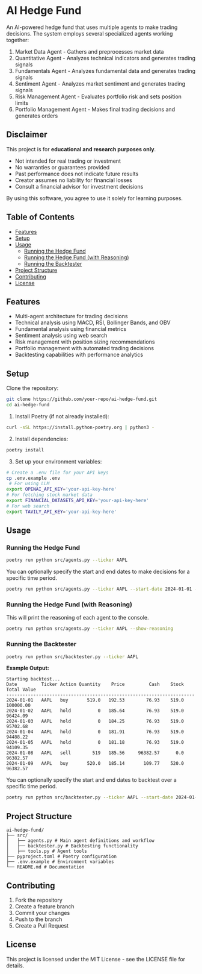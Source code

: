 # AI Hedge Fund

An AI-powered hedge fund that uses multiple agents to make trading decisions. The system employs several specialized agents working together:

1. Market Data Agent - Gathers and preprocesses market data
2. Quantitative Agent - Analyzes technical indicators and generates trading signals
4. Fundamentals Agent - Analyzes fundamental data and generates trading signals
3. Sentiment Agent - Analyzes market sentiment and generates trading signals
5. Risk Management Agent - Evaluates portfolio risk and sets position limits
6. Portfolio Management Agent - Makes final trading decisions and generates orders

## Disclaimer

This project is for **educational and research purposes only**.

- Not intended for real trading or investment
- No warranties or guarantees provided
- Past performance does not indicate future results
- Creator assumes no liability for financial losses
- Consult a financial advisor for investment decisions

By using this software, you agree to use it solely for learning purposes.

## Table of Contents
- [Features](#features)
- [Setup](#setup)
- [Usage](#usage)
  - [Running the Hedge Fund](#running-the-hedge-fund)
  - [Running the Hedge Fund (with Reasoning)](#running-the-hedge-fund-with-reasoning)
  - [Running the Backtester](#running-the-backtester)
- [Project Structure](#project-structure)
- [Contributing](#contributing)
- [License](#license)

## Features

- Multi-agent architecture for trading decisions
- Technical analysis using MACD, RSI, Bollinger Bands, and OBV
- Fundamental analysis using financial metrics
- Sentiment analysis using web search
- Risk management with position sizing recommendations
- Portfolio management with automated trading decisions
- Backtesting capabilities with performance analytics

## Setup

Clone the repository:
```bash
git clone https://github.com/your-repo/ai-hedge-fund.git
cd ai-hedge-fund
```

1. Install Poetry (if not already installed):
```bash
curl -sSL https://install.python-poetry.org | python3 -
```

2. Install dependencies:
```bash
poetry install
```

3. Set up your environment variables:
```bash
# Create a .env file for your API keys
cp .env.example .env
 # For using LLM
export OPENAI_API_KEY='your-api-key-here'
# For fetching stock market data
export FINANCIAL_DATASETS_API_KEY='your-api-key-here'
# For web search
export TAVILY_API_KEY='your-api-key-here'
```

## Usage

### Running the Hedge Fund

```bash
poetry run python src/agents.py --ticker AAPL
```
You can optionally specify the start and end dates to make decisions for a specific time period.

```bash
poetry run python src/agents.py --ticker AAPL --start-date 2024-01-01 --end-date 2024-03-01
```

### Running the Hedge Fund (with Reasoning)
This will print the reasoning of each agent to the console.

```bash
poetry run python src/agents.py --ticker AAPL --show-reasoning
```

### Running the Backtester

```bash
poetry run python src/backtester.py --ticker AAPL
```

**Example Output:**
```
Starting backtest...
Date         Ticker Action Quantity    Price         Cash    Stock  Total Value
----------------------------------------------------------------------
2024-01-01   AAPL   buy       519.0   192.53        76.93    519.0    100000.00
2024-01-02   AAPL   hold          0   185.64        76.93    519.0     96424.09
2024-01-03   AAPL   hold          0   184.25        76.93    519.0     95702.68
2024-01-04   AAPL   hold          0   181.91        76.93    519.0     94488.22
2024-01-05   AAPL   hold          0   181.18        76.93    519.0     94109.35
2024-01-08   AAPL   sell        519   185.56     96382.57      0.0     96382.57
2024-01-09   AAPL   buy       520.0   185.14       109.77    520.0     96382.57
```

You can optionally specify the start and end dates to backtest over a specific time period.

```bash
poetry run python src/backtester.py --ticker AAPL --start-date 2024-01-01 --end-date 2024-03-01
```

## Project Structure 
```
ai-hedge-fund/
├── src/
│   ├── agents.py # Main agent definitions and workflow
│   ├── backtester.py # Backtesting functionality
│   ├── tools.py # Agent tools
├── pyproject.toml # Poetry configuration
├── .env.example # Environment variables
└── README.md # Documentation
```

## Contributing

1. Fork the repository
2. Create a feature branch
3. Commit your changes
4. Push to the branch
5. Create a Pull Request

## License

This project is licensed under the MIT License - see the LICENSE file for details.
